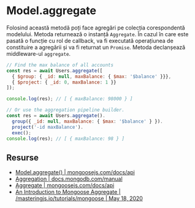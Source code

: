 # Model.aggregate

Folosind această metodă poți face agregări pe colecția corespondentă modelului. Metoda returnează o instanță `Aggregate`. În cazul în care este pasată o funcție cu rol de callback, va fi executată operațiunea de constituire a agregării și va fi returnat un `Promise`.
Metoda declanșează middleware-ul `aggregate`.

```javascript
// Find the max balance of all accounts
const res = await Users.aggregate([
  { $group: { _id: null, maxBalance: { $max: '$balance' }}},
  { $project: { _id: 0, maxBalance: 1 }}
]);

console.log(res); // [ { maxBalance: 98000 } ]

// Or use the aggregation pipeline builder.
const res = await Users.aggregate().
  group({ _id: null, maxBalance: { $max: '$balance' } }).
  project('-id maxBalance').
  exec();
console.log(res); // [ { maxBalance: 98 } ]
```


## Resurse

- [Model.aggregate() | mongoosejs.com/docs/api](https://mongoosejs.com/docs/api/model.html#model_Model.aggregate)
- [Aggregation | docs.mongodb.com/manual](https://docs.mongodb.com/manual/aggregation/)
- [Aggregate | mongoosejs.com/docs/api](https://mongoosejs.com/docs/api/aggregate.html)
- [An Introduction to Mongoose Aggregate | /masteringjs.io/tutorials/mongoose | May 18, 2020](https://masteringjs.io/tutorials/mongoose/aggregate)